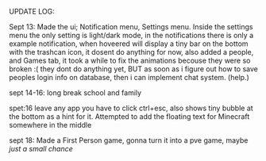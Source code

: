 UPDATE LOG:

Sept 13:
 Made the ui; Notification menu, Settings menu. Inside the settings menu the only setting is light/dark mode, in the notifications there is only a example notification, when hoveered will display a tiny bar on the bottom with the trashcan icon, it dosent do anything for now, also added a people, and Games tab, it took a while to fix the animations becouse they were so broken :( they dont do anything yet, BUT as soon as i figure out how to save peoples login info on database, then i can implement chat system. (help.)

 sept 14-16: long break school and family

 spet:16 leave any app you have to click ctrl+esc, also shows tiny bubble at the bottom as a hint for it. Attempted to add the floating text for Minecraft somewhere in the middle

 sept 18: Made a First Person game, gonna turn it into a pve game, maybe *just a small chance* 